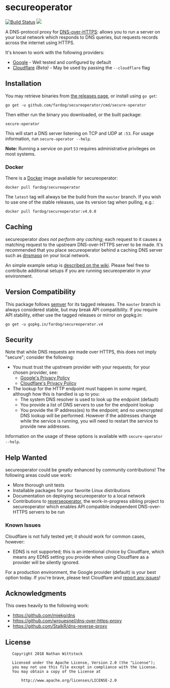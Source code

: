 # secureoperator

[![Build Status](https://travis-ci.org/fardog/secureoperator.svg?branch=master)](https://travis-ci.org/fardog/secureoperator)
[![](https://godoc.org/github.com/fardog/secureoperator?status.svg)](https://godoc.org/github.com/fardog/secureoperator)

A DNS-protocol proxy for [DNS-over-HTTPS][dnsoverhttps]: allows you to run a
server on your local network which responds to DNS queries, but requests records
across the internet using HTTPS.

It's known to work with the following providers:

* [Google][dnsoverhttps] - Well tested and configured by default
* [Cloudflare][] _(Beta)_ - May be used by passing the `--cloudflare` flag

## Installation

You may retrieve binaries from [the releases page][releases], or install using
`go get`:

```
go get -u github.com/fardog/secureoperator/cmd/secure-operator
```

Then either run the binary you downloaded, or the built package:

```
secure-operator
```

This will start a DNS server listening on TCP and UDP at `:53`. For usage
information, run `secure-operator --help`.

**Note:** Running a service on port `53` requires administrative privileges on
most systems.

### Docker

There is a [Docker][docker] image available for secureoperator:

```
docker pull fardog/secureoperator
```

The `latest` tag will always be the build from the `master` branch. If you wish
to use one of the stable releases, use its version tag when pulling, e.g.:

```
docker pull fardog/secureoperator:v4.0.0
```

## Caching

secureoperator _does not perform any caching_; each request to it causes a
matching request to the upstream DNS-over-HTTPS server to be made. It's
recommended that you place secureoperator behind a caching DNS server such as
[dnsmasq][] on your local network.

An simple example setup is [described on the wiki][wiki-setup]. Please feel free
to contribute additional setups if you are running secureoperator in your
environment.

## Version Compatibility

This package follows [semver][] for its tagged releases. The `master` branch is
always considered stable, but may break API compatibility. If you require API
stability, either use the tagged releases or mirror on gopkg.in:

```
go get -u gopkg.in/fardog/secureoperator.v4
```

## Security

Note that while DNS requests are made over HTTPS, this does not imply "secure";
consider the following:

* You must trust the upstream provider with your requests; for your chosen
  provider, see:
  * [Google's Privacy Policy][googlednspriv]
  * [Cloudflare's Privacy Policy][cloudflarednspriv]
* The lookup for the HTTP endpoint must happen in _some_ regard, although how
  this is handled is up to you:
    * The system DNS resolver is used to look up the endpoint (default)
    * You provide a list of DNS servers to use for the endpoint lookup
    * You provide the IP address(es) to the endpoint; and no unencrypted DNS
      lookup will be performed. However if the addresses change while the
      service is running, you will need to restart the service to provide new
      addresses.
      
Information on the usage of these options is available with
`secure-operator --help`. 
  
## Help Wanted

secureoperator could be greatly enhanced by community contributions! The
following areas could use work:

* More thorough unit tests
* Installable packages for your favorite Linux distributions
* Documentation on deploying secureoperator to a local network
* Contributions to [reverseoperator][], the work-in-progress sibling project to
  secureoperator which enables API compatible independent DNS-over-HTTPS servers
  to be run

### Known Issues

Cloudflare is not fully tested yet; it should work for common cases, however: 

* EDNS is not supported; this is an intentional choice by Cloudflare, which
  means any EDNS setting you provide when using Cloudflare as a provider will
  be silently ignored.

For a production environment, the Google provider (default) is your best option
today. If you're brave, please test Cloudflare and [report any issues][issues]!

## Acknowledgments

This owes heavily to the following work:

* https://github.com/miekg/dns
* https://github.com/wrouesnel/dns-over-https-proxy
* https://github.com/StalkR/dns-reverse-proxy

## License

```
   Copyright 2018 Nathan Wittstock

   Licensed under the Apache License, Version 2.0 (the "License");
   you may not use this file except in compliance with the License.
   You may obtain a copy of the License at

       http://www.apache.org/licenses/LICENSE-2.0
```

[dnsoverhttps]: https://developers.google.com/speed/public-dns/docs/dns-over-https
[googlednspriv]: https://developers.google.com/speed/public-dns/privacy
[cloudflarednspriv]: https://developers.cloudflare.com/1.1.1.1/commitment-to-privacy/
[releases]: https://github.com/fardog/secureoperator/releases
[docker]: https://www.docker.com/
[issues]: https://github.com/fardog/secureoperator/issues
[semver]: http://semver.org/
[wiki-setup]: https://github.com/fardog/secureoperator/wiki/Setting-up-dnsmasq-with-secureoperator
[dnsmasq]: http://www.thekelleys.org.uk/dnsmasq/doc.html
[reverseoperator]: https://github.com/fardog/reverseoperator
[cloudflare]: https://1.1.1.1/
